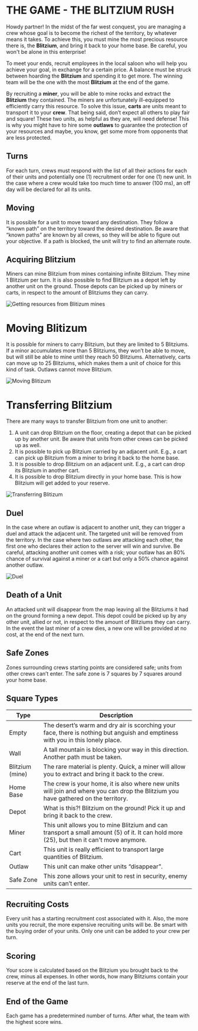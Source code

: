 # THE GAME - THE BLITZIUM RUSH

Howdy partner! In the midst of the far west conquest, you are managing a crew whose goal is to become the richest of the territory, by whatever means it takes. To achieve this, you must mine the most precious resource there is, the **Blitzium**, and bring it back to your home base. Be careful, you won't be alone in this enterprise!

To meet your ends, recruit employees in the local saloon who will help you achieve your goal, in exchange for a certain price. A balance must be struck between hoarding the **Blitzium** and spending it to get more. The winning team will be the one with the most **Blitzium** at the end of the game. 

By recruiting a **miner**, you will be able to mine rocks and extract the **Blitzium** they contained. The miners are unfortunately ill-equipped to efficiently carry this resource. To solve this issue, **carts** are units meant to transport it to your **crew**. That being said, don’t expect all others to play fair and square! These two units, as helpful as they are, will need defense! This is why you might have to hire some **outlaws** to guarantee the protection of your resources and maybe, you know, get some more from opponents that are less protected.

## Turns
For each turn, crews must respond with the list of all their actions for each of their units and potentially one (1) recruitment order for one (1) new unit. In the case where a crew would take too much time to answer (100 ms), an off day will be declared for all its units.

## Moving

It is possible for a unit to move toward any destination. They follow a “known path” on the territory toward the desired destination. Be aware that “known paths” are known by all crews, so they will be able to figure out your objective. If a path is blocked, the unit will try to find an alternate route.

## Acquiring Blitzium

Miners can mine Blitzium from mines containing infinite Blitzium. They mine 1 Blitzium per turn. It is also possible to find Blitzium as a depot left by another unit on the ground. Those depots can be picked up by miners or carts, in respect to the amount of Blitziums they can carry.

![Getting resources from Blitizum mines](img/gettingResources.gif)

# Moving Blitizum

It is possible for miners to carry Blitzium, but they are limited to 5 Blitziums. If a minor accumulates more than 5 Blitziums, they won’t be able to move, but will still be able to mine until they reach 50 Blitziums. Alternatively, carts can move up to 25 Blitziums, which makes them a unit of choice for this kind of task. Outlaws cannot move Blitzium.

![Moving Blitizum](img/movingResources.gif)

# Transferring Blitzium

There are many ways to transfer Blitzium from one unit to another:

1. A unit can drop Blitzium on the floor, creating a depot that can be picked up by another unit. Be aware that units from other crews can be picked up as well.
2. It is possible to pick up Blitzium carried by an adjacent unit. E.g., a cart can pick up Blitzium from a miner to bring it back to the home base.
3. It is possible to drop Blitzium on an adjacent unit. E.g., a cart can drop its Blitzium in another cart.
4. It is possible to drop Blitzium directly in your home base. This is how Blitzium will get added to your reserve.

![Transferring Blitizum](img/transferringResources.gif)

## Duel

In the case where an outlaw is adjacent to another unit, they can trigger a duel and attack the adjacent unit. The targeted unit will be removed from the territory. In the case where two outlaws are attacking each other, the first one who declares their action to the server will win and survive. Be careful, attacking another unit comes with a risk; your outlaw has an 80% chance of survival against a miner or a cart but only a 50% chance against another outlaw.


![Duel](img/duel.gif)

## Death of a Unit

An attacked unit will disappear from the map leaving all the Blitziums it had on the ground forming a new depot. This depot could be picked up by any other unit, allied or not, in respect to the amount of Blitziums they can carry. In the event the last miner of a crew dies, a new one will be provided at no cost, at the end of the next turn.

## Safe Zones

Zones surrounding crews starting points are considered safe; units from other crews can’t enter. The safe zone is 7 squares by 7 squares around your home base.

## Square Types

| Type | Description |
| ----------- | ----------- |
| Empty | The desert’s warm and dry air is scorching your face, there is nothing but anguish and emptiness with you in this lonely place. |
| Wall | A tall mountain is blocking your way in this direction. Another path must be taken. |
| Blitzium (mine) | The rare material is plenty. Quick, a miner will allow you to extract and bring it back to the crew. |
| Home Base | The crew is your home, it is also where new units will join and where you can drop the Blitzium you have gathered on the territory. |
| Depot | What is this?! Blitzium on the ground! Pick it up and bring it back to the crew. |
| Miner | This unit allows you to mine Blitzium and can transport a small amount (5) of it. It can hold more (25), but then it can't move anymore. |
| Cart | This unit is really efficient to transport large quantities of Blitzium. |
| Outlaw | This unit can make other units “disappear”. |
| Safe Zone | This zone allows your unit to rest in security, enemy units can’t enter. |


## Recruiting Costs

Every unit has a starting recruitment cost associated with it. Also, the more units you recruit, the more expensive recruiting units will be. Be smart with the buying order of your units. Only one unit can be added to your crew per turn. 

## Scoring

Your score is calculated based on the Blitzium you brought back to the crew, minus all expenses. In other words, how many Blitziums contain your reserve at the end of the last turn.

## End of the Game

Each game has a predetermined number of turns. After what, the team with the highest score wins.

